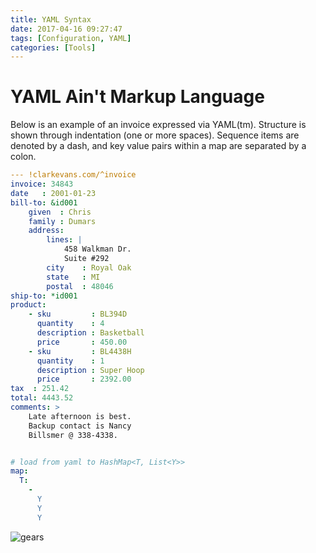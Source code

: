 ```yaml
---
title: YAML Syntax
date: 2017-04-16 09:27:47
tags: [Configuration, YAML]
categories: [Tools]
---
```


# YAML Ain't Markup Language


Below is an example of an invoice expressed via YAML(tm). Structure is shown through indentation (one or more spaces). Sequence items are denoted by a dash, and key value pairs within a map are separated by a colon.
```YAML
--- !clarkevans.com/^invoice
invoice: 34843
date   : 2001-01-23
bill-to: &id001
    given  : Chris
    family : Dumars
    address:
        lines: |
            458 Walkman Dr.
            Suite #292
        city    : Royal Oak
        state   : MI
        postal  : 48046
ship-to: *id001
product:
    - sku         : BL394D
      quantity    : 4
      description : Basketball
      price       : 450.00
    - sku         : BL4438H
      quantity    : 1
      description : Super Hoop
      price       : 2392.00
tax  : 251.42
total: 4443.52
comments: >
    Late afternoon is best.
    Backup contact is Nancy
    Billsmer @ 338-4338.


# load from yaml to HashMap<T, List<Y>>
map:
  T:
    -
      Y
      Y
      Y
```

![gears](https://philsblog.b-cdn.net/images/gears.png "gears")